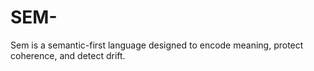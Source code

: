 # SEM-
Sem is a semantic-first language designed to encode meaning, protect coherence, and detect drift.
